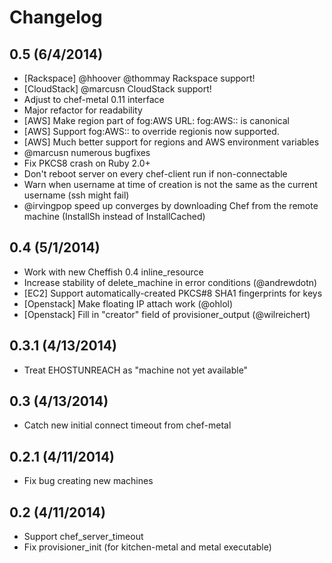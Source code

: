 # Changelog

## 0.5 (6/4/2014)

- [Rackspace] @hhoover @thommay Rackspace support!
- [CloudStack] @marcusn CloudStack support!
- Adjust to chef-metal 0.11 interface
- Major refactor for readability
- [AWS] Make region part of fog:AWS URL: fog:AWS:<id>:<region> is canonical
- [AWS] Support fog:AWS:<profile>:<region> to override regionis now supported.
- [AWS] Much better support for regions and AWS environment variables
- @marcusn numerous bugfixes
- Fix PKCS8 crash on Ruby 2.0+
- Don't reboot server on every chef-client run if non-connectable
- Warn when username at time of creation is not the same as the current username (ssh might fail)
- @irvingpop speed up converges by downloading Chef from the remote machine (InstallSh instead of InstallCached)

## 0.4 (5/1/2014)

- Work with new Cheffish 0.4 inline_resource
- Increase stability of delete_machine in error conditions (@andrewdotn)
- [EC2] Support automatically-created PKCS#8 SHA1 fingerprints for keys
- [Openstack] Make floating IP attach work (@ohlol)
- [Openstack] Fill in "creator" field of provisioner_output (@wilreichert)

## 0.3.1 (4/13/2014)

- Treat EHOSTUNREACH as "machine not yet available"

## 0.3 (4/13/2014)

- Catch new initial connect timeout from chef-metal

## 0.2.1 (4/11/2014)

- Fix bug creating new machines

## 0.2 (4/11/2014)

- Support chef_server_timeout
- Fix provisioner_init (for kitchen-metal and metal executable)
